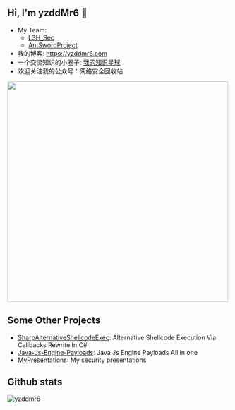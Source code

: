 ## Hi, I'm yzddMr6 👋

<meta name="referrer" content="no-referrer" />

* My Team: 
  * [L3H_Sec](https://l3hsec.com/)
  * [AntSwordProject](https://github.com/AntSwordProject)
* 我的博客: https://yzddmr6.com
* 一个交流知识的小圈子: [我的知识星球](https://t.zsxq.com/FA6urjI)
* 欢迎关注我的公众号：网络安全回收站

<img src="https://cdn.nlark.com/yuque/0/2022/png/1599908/1646656453815-eab2b2b0-34db-4359-896e-3dd7b8555acb.png" width="500">

## Some Other Projects

* [SharpAlternativeShellcodeExec](https://github.com/yzddmr6/SharpAlternativeShellcodeExec): Alternative Shellcode Execution Via Callbacks Rewrite In C#
* [Java-Js-Engine-Payloads](https://github.com/yzddmr6/Java-Js-Engine-Payloads): Java Js Engine Payloads All in one
* [MyPresentations](https://github.com/yzddmr6/MyPresentations): My security presentations
  


## Github stats
![yzddmr6](https://github-readme-stats.vercel.app/api?username=yzddmr6&show_icons=true&theme=tokyonight)
